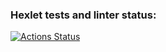 ### Hexlet tests and linter status:
[![Actions Status](https://github.com/NastyaSia04/frontend-project-46/actions/workflows/hexlet-check.yml/badge.svg)](https://github.com/NastyaSia04/frontend-project-46/actions)